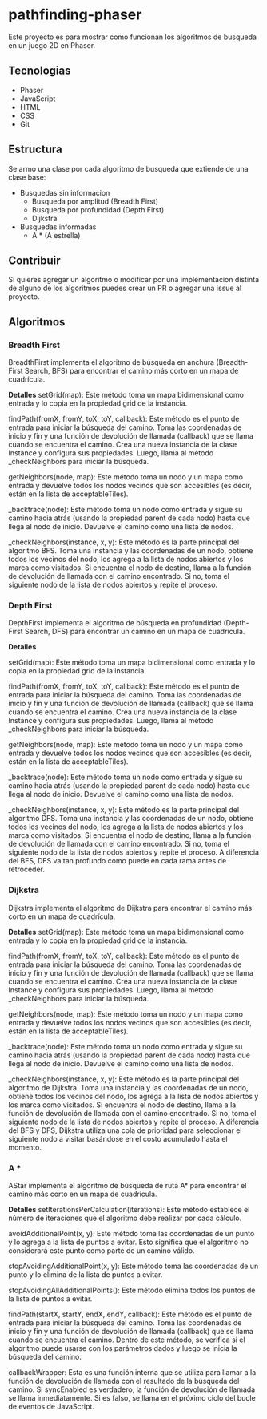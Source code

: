 # pathfinding-phaser

Este proyecto es para mostrar como funcionan los algoritmos de busqueda en un juego 2D en Phaser.

## Tecnologias

- Phaser
- JavaScript
- HTML
- CSS
- Git

## Estructura

Se armo una clase por cada algoritmo de busqueda que extiende de una clase base:

- Busquedas sin informacion
  - Busqueda por amplitud (Breadth First)
  - Busqueda por profundidad (Depth First)
  - Dijkstra
- Busquedas informadas
  - A \* (A estrella)

## Contribuir

Si quieres agregar un algoritmo o modificar por una implementacion distinta de alguno de los algoritmos puedes crear un PR o agregar una issue al proyecto.

## Algoritmos

### Breadth First

BreadthFirst implementa el algoritmo de búsqueda en anchura (Breadth-First Search, BFS) para encontrar el camino más corto en un mapa de cuadrícula.

**Detalles**
setGrid(map): Este método toma un mapa bidimensional como entrada y lo copia en la propiedad grid de la instancia.

findPath(fromX, fromY, toX, toY, callback): Este método es el punto de entrada para iniciar la búsqueda del camino. Toma las coordenadas de inicio y fin y una función de devolución de llamada (callback) que se llama cuando se encuentra el camino. Crea una nueva instancia de la clase Instance y configura sus propiedades. Luego, llama al método \_checkNeighbors para iniciar la búsqueda.

getNeighbors(node, map): Este método toma un nodo y un mapa como entrada y devuelve todos los nodos vecinos que son accesibles (es decir, están en la lista de acceptableTiles).

\_backtrace(node): Este método toma un nodo como entrada y sigue su camino hacia atrás (usando la propiedad parent de cada nodo) hasta que llega al nodo de inicio. Devuelve el camino como una lista de nodos.

\_checkNeighbors(instance, x, y): Este método es la parte principal del algoritmo BFS. Toma una instancia y las coordenadas de un nodo, obtiene todos los vecinos del nodo, los agrega a la lista de nodos abiertos y los marca como visitados. Si encuentra el nodo de destino, llama a la función de devolución de llamada con el camino encontrado. Si no, toma el siguiente nodo de la lista de nodos abiertos y repite el proceso.

### Depth First

DepthFirst implementa el algoritmo de búsqueda en profundidad (Depth-First Search, DFS) para encontrar un camino en un mapa de cuadrícula.

**Detalles**

setGrid(map): Este método toma un mapa bidimensional como entrada y lo copia en la propiedad grid de la instancia.

findPath(fromX, fromY, toX, toY, callback): Este método es el punto de entrada para iniciar la búsqueda del camino. Toma las coordenadas de inicio y fin y una función de devolución de llamada (callback) que se llama cuando se encuentra el camino. Crea una nueva instancia de la clase Instance y configura sus propiedades. Luego, llama al método \_checkNeighbors para iniciar la búsqueda.

getNeighbors(node, map): Este método toma un nodo y un mapa como entrada y devuelve todos los nodos vecinos que son accesibles (es decir, están en la lista de acceptableTiles).

\_backtrace(node): Este método toma un nodo como entrada y sigue su camino hacia atrás (usando la propiedad parent de cada nodo) hasta que llega al nodo de inicio. Devuelve el camino como una lista de nodos.

\_checkNeighbors(instance, x, y): Este método es la parte principal del algoritmo DFS. Toma una instancia y las coordenadas de un nodo, obtiene todos los vecinos del nodo, los agrega a la lista de nodos abiertos y los marca como visitados. Si encuentra el nodo de destino, llama a la función de devolución de llamada con el camino encontrado. Si no, toma el siguiente nodo de la lista de nodos abiertos y repite el proceso. A diferencia del BFS, DFS va tan profundo como puede en cada rama antes de retroceder.

### Dijkstra

Dijkstra implementa el algoritmo de Dijkstra para encontrar el camino más corto en un mapa de cuadrícula.

**Detalles**
setGrid(map): Este método toma un mapa bidimensional como entrada y lo copia en la propiedad grid de la instancia.

findPath(fromX, fromY, toX, toY, callback): Este método es el punto de entrada para iniciar la búsqueda del camino. Toma las coordenadas de inicio y fin y una función de devolución de llamada (callback) que se llama cuando se encuentra el camino. Crea una nueva instancia de la clase Instance y configura sus propiedades. Luego, llama al método \_checkNeighbors para iniciar la búsqueda.

getNeighbors(node, map): Este método toma un nodo y un mapa como entrada y devuelve todos los nodos vecinos que son accesibles (es decir, están en la lista de acceptableTiles).

\_backtrace(node): Este método toma un nodo como entrada y sigue su camino hacia atrás (usando la propiedad parent de cada nodo) hasta que llega al nodo de inicio. Devuelve el camino como una lista de nodos.

\_checkNeighbors(instance, x, y): Este método es la parte principal del algoritmo de Dijkstra. Toma una instancia y las coordenadas de un nodo, obtiene todos los vecinos del nodo, los agrega a la lista de nodos abiertos y los marca como visitados. Si encuentra el nodo de destino, llama a la función de devolución de llamada con el camino encontrado. Si no, toma el siguiente nodo de la lista de nodos abiertos y repite el proceso. A diferencia del BFS y DFS, Dijkstra utiliza una cola de prioridad para seleccionar el siguiente nodo a visitar basándose en el costo acumulado hasta el momento.

### A \*

AStar implementa el algoritmo de búsqueda de ruta A\* para encontrar el camino más corto en un mapa de cuadrícula.

**Detalles**
setIterationsPerCalculation(iterations): Este método establece el número de iteraciones que el algoritmo debe realizar por cada cálculo.

avoidAdditionalPoint(x, y): Este método toma las coordenadas de un punto y lo agrega a la lista de puntos a evitar. Esto significa que el algoritmo no considerará este punto como parte de un camino válido.

stopAvoidingAdditionalPoint(x, y): Este método toma las coordenadas de un punto y lo elimina de la lista de puntos a evitar.

stopAvoidingAllAdditionalPoints(): Este método elimina todos los puntos de la lista de puntos a evitar.

findPath(startX, startY, endX, endY, callback): Este método es el punto de entrada para iniciar la búsqueda del camino. Toma las coordenadas de inicio y fin y una función de devolución de llamada (callback) que se llama cuando se encuentra el camino. Dentro de este método, se verifica si el algoritmo puede usarse con los parámetros dados y luego se inicia la búsqueda del camino.

callbackWrapper: Esta es una función interna que se utiliza para llamar a la función de devolución de llamada con el resultado de la búsqueda del camino. Si syncEnabled es verdadero, la función de devolución de llamada se llama inmediatamente. Si es falso, se llama en el próximo ciclo del bucle de eventos de JavaScript.
